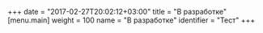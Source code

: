 +++
date = "2017-02-27T20:02:12+03:00"
title = "В разработке"
[menu.main]
 weight = 100
 name = "В разработке"
 identifier = "Тест"
+++
